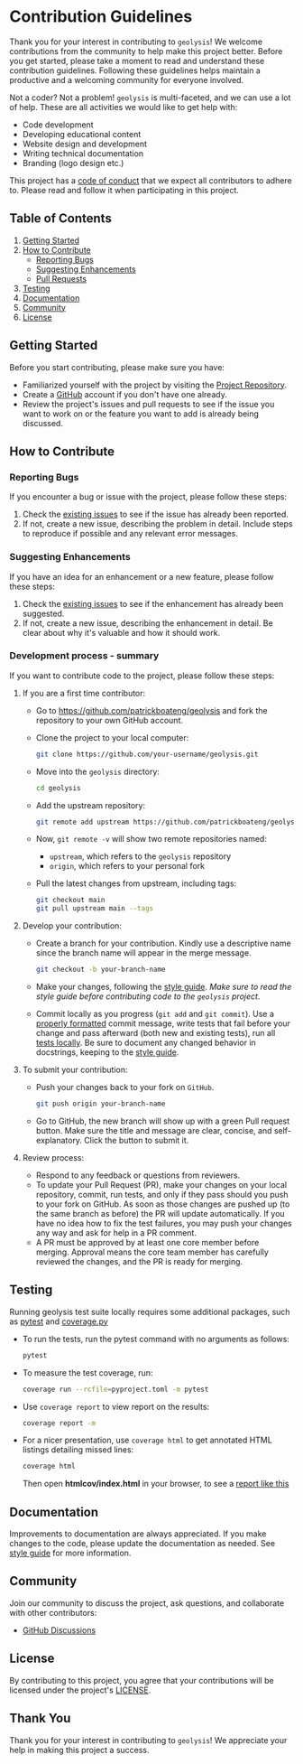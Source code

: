 # Contribution Guidelines

Thank you for your interest in contributing to `geolysis`!
We welcome contributions from the community to help make this
project better. Before you get started, please take a moment
to read and understand these contribution guidelines.
Following these guidelines helps maintain a productive and a
welcoming community for everyone involved.

Not a coder? Not a problem! `geolysis` is multi-faceted, and
we can use a lot of help. These are all activities we would
like to get help with:

- Code development
- Developing educational content
- Website design and development
- Writing technical documentation
- Branding (logo design etc.)

This project has a [code of conduct](code_of_conduct) that we
expect all contributors to adhere to. Please read and follow
it when participating in this project.

## Table of Contents

1. [Getting Started](#getting-started)
1. [How to Contribute](#how-to-contribute)
   - [Reporting Bugs](#reporting-bugs)
   - [Suggesting Enhancements](#suggesting-enhancements)
   - [Pull Requests](#development-process---summary)
1. [Testing](#testing)
1. [Documentation](#documentation)
1. [Community](#community)
1. [License](#license)

## Getting Started

Before you start contributing, please make sure you have:

- Familiarized yourself with the project by visiting the
  [Project Repository](https://github.com/patrickboateng/geolysis).
- Create a [GitHub](https://github.com/join) account if you
  don't have one already.
- Review the project's issues and pull requests to see if
  the issue you want to work on or the feature you want to
  add is already being discussed.

## How to Contribute

### Reporting Bugs

If you encounter a bug or issue with the project, please follow
these steps:

1. Check the [existing issues](https://github.com/patrickboateng/geolysis/issues)
   to see if the issue has already been reported.
1. If not, create a new issue, describing the problem in detail.
   Include steps to reproduce if possible and any relevant error
   messages.

### Suggesting Enhancements

If you have an idea for an enhancement or a new feature, please
follow these steps:

1. Check the [existing issues](https://github.com/patrickboateng/geolysis/issues)
   to see if the enhancement has already been suggested.
1. If not, create a new issue, describing the enhancement in detail.
   Be clear about why it's valuable and how it should work.

### Development process - summary

If you want to contribute code to the project, please follow
these steps:

1. If you are a first time contributor:

   - Go to <https://github.com/patrickboateng/geolysis> and
     fork the repository to your own GitHub account.

   - Clone the project to your local computer:

     ```sh
     git clone https://github.com/your-username/geolysis.git
     ```

   - Move into the `geolysis` directory:

     ```sh
     cd geolysis
     ```

   - Add the upstream repository:

     ```sh
     git remote add upstream https://github.com/patrickboateng/geolysis.git
     ```

   - Now, `git remote -v` will show two remote repositories named:

     - `upstream`, which refers to the `geolysis` repository
     - `origin`, which refers to your personal fork

   - Pull the latest changes from upstream, including tags:

     ```sh
     git checkout main
     git pull upstream main --tags
     ```

1. Develop your contribution:

   - Create a branch for your contribution. Kindly use a
     descriptive name since the branch name will appear
     in the merge message.

     ```sh
     git checkout -b your-branch-name
     ```

   - Make your changes, following the [style guide](./style_guide.rst).
     _Make sure to read the style guide before contributing code to the
     `geolysis` project_.

   - Commit locally as you progress (`git add` and `git commit`).
     Use a [properly formatted](https://cbea.ms/git-commit/)
     commit message, write tests that fail before your change and
     pass afterward (both new and existing tests), run all
     [tests locally](#testing). Be sure to document any changed
     behavior in docstrings, keeping to the
     [style guide](style_guide.rst#code-documentation).

1. To submit your contribution:

   - Push your changes back to your fork on `GitHub`.

     ```sh
     git push origin your-branch-name
     ```

   - Go to GitHub, the new branch will show up with a green
     Pull request button. Make sure the title and message
     are clear, concise, and self-explanatory. Click the button
     to submit it.

1. Review process:

   - Respond to any feedback or questions from reviewers.
   - To update your Pull Request (PR), make your changes on your
     local repository, commit, run tests, and only if they pass
     should you push to your fork on GitHub. As soon as those
     changes are pushed up (to the same branch as before) the
     PR will update automatically. If you have no idea how to fix
     the test failures, you may push your changes any way and ask
     for help in a PR comment.
   - A PR must be approved by at least one core member before
     merging. Approval means the core team member has carefully
     reviewed the changes, and the PR is ready for merging.

## Testing

Running geolysis test suite locally requires some additional
packages, such as [pytest](https://pytest.org/) and
[coverage.py](https://coverage.readthedocs.io/en/7.3.2/)

- To run the tests, run the pytest command with no arguments as
  follows:

  ```sh
  pytest
  ```

- To measure the test coverage, run:

  ```sh
  coverage run --rcfile=pyproject.toml -m pytest
  ```

- Use `coverage report` to view report on the results:

  ```sh
  coverage report -m
  ```

- For a nicer presentation, use `coverage html` to get
  annotated HTML listings detailing missed lines:

  ```sh
  coverage html
  ```

  Then open **htmlcov/index.html** in your browser, to see a
  [report like this](https://nedbatchelder.com/files/sample_coverage_html/index.html)

## Documentation

Improvements to documentation are always appreciated. If you
make changes to the code, please update the documentation as
needed. See [style guide](style_guide.rst) for more information.

## Community

Join our community to discuss the project, ask questions, and
collaborate with other contributors:

- [GitHub Discussions](https://github.com/patrickboateng/geolysis/discussions)

## License

By contributing to this project, you agree that your contributions
will be licensed under the project's
[LICENSE](https://github.com/patrickboateng/geolysis/blob/main/LICENSE.txt).

## Thank You

Thank you for your interest in contributing to `geolysis`! We appreciate
your help in making this project a success.
